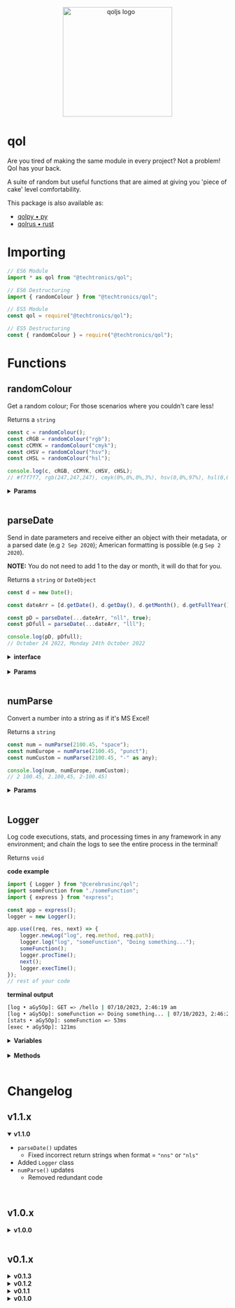 <p align="center">
    <img src="https://drive.google.com/uc?id=1WYEiPnhOGXQdMsF7L0sFRNDlVvtKOobz" alt="qoljs logo" width="250" height="250" />
</p>

# qol

Are you tired of making the same module in every project? Not a problem! Qol has your back.

A suite of random but useful functions that are aimed at giving you 'piece of cake' level comfortability.

This package is also available as:

- [qolpy • py](https://pypi.org/project/qolpy)
- [qolrus • rust](https://crates.io/crates/qolrus)

# Importing

```javascript
// ES6 Module
import * as qol from "@techtronics/qol";

// ES6 Destructuring
import { randomColour } from "@techtronics/qol";

// ES5 Module
const qol = require("@techtronics/qol");

// ES5 Destructuring
const { randomColour } = require("@techtronics/qol");
```

# Functions

## randomColour

Get a random colour; For those scenarios where you couldn't care less!

Returns a `string`

```javascript
const c = randomColour();
const cRGB = randomColour("rgb");
const cCMYK = randomColour("cmyk");
const cHSV = randomColour("hsv");
const cHSL = randomColour("hsl");

console.log(c, cRGB, cCMYK, cHSV, cHSL);
// #f7f7f7, rgb(247,247,247), cmyk(0%,0%,0%,3%), hsv(0,0%,97%), hsl(0,0%,97%)
```

<details>
<summary><strong>Params</strong></summary>

| Parameter | Default Setting | Required? | Definition                                 | Options                            |
| --------- | --------------- | --------- | ------------------------------------------ | ---------------------------------- |
| setting   | `hex`           | No        | The type of colour you would like returned | `hex`, `rgb`, `cmyk`, `hsv`, `hsl` |

</details>
<br />

## parseDate

Send in date parameters and receive either an object with their metadata, or a parsed date (e.g `2 Sep 2020`); American formatting is possible (e.g `Sep 2 2020`).

**NOTE:** You do not need to add 1 to the day or month, it will do that for you.

Returns a `string` or `DateObject`

```javascript
const d = new Date();

const dateArr = [d.getDate(), d.getDay(), d.getMonth(), d.getFullYear()];

const pD = parseDate(...dateArr, "nll", true);
const pDfull = parseDate(...dateArr, "lll");

console.log(pD, pDfull);
// October 24 2022, Monday 24th October 2022
```

<details>
<summary><strong>interface</strong></summary>

```ts
interface DateObject {
	day: {
		short: string;
		long: string;
		ordinalMonth: string;
		ordinalWeek: string;
		weekNumber: number;
		monthNumber: number;
	};
	month: {
		short: string;
		long: string;
		ordinal: string;
		number: number;
	};
	year: {
		short: number;
		long: number;
	};
}
```

</details>
<br />

<details>
<summary><strong>Params</strong></summary>

| Parameter | Default Setting | Required? | Definition                                                    | Options                                                                                                       |
| --------- | --------------- | --------- | ------------------------------------------------------------- | ------------------------------------------------------------------------------------------------------------- |
| monthDay  | `none`          | Yes       | The day of the month                                          | type `number`                                                                                                 |
| weekDay   | `none`          | Yes       | The day of the week                                           | type `number`                                                                                                 |
| month     | `none`          | Yes       | The numeric month                                             | type `number`                                                                                                 |
| year      | `none`          | Yes       | The full numeric year                                         | type `number`                                                                                                 |
| format    | `none`          | No        | The date format you would like                                | n = numeric, s = shorthand text, l = full text; `nns`, `nnl`, `sss`, `ssl`, `lll`, `nss`, `nsl`, `nls`, `nll` |
| american  | `false`         | No        | Whether or not you would like the format to be 'Americanised' | `true`, `false`                                                                                               |

</details>
<br />

## numParse

Convert a number into a string as if it's MS Excel!

Returns a `string`

```javascript
const num = numParse(2100.45, "space");
const numEurope = numParse(2100.45, "punct");
const numCustom = numParse(2100.45, "-" as any);

console.log(num, numEurope, numCustom);
// 2 100.45, 2.100,45, 2-100.45)
```

<details>
<summary><strong>Params</strong></summary>

| Parameter | Default Setting | Required? | Definition                       | Options                                                    |
| --------- | --------------- | --------- | -------------------------------- | ---------------------------------------------------------- |
| value     | `undefined`     | Yes       | The number you want to be parsed | `none`                                                     |
| setting   | `comma`         | No        | The delimiter for the number     | `space`, `comma`, `punct`, any other delimiter as a string |

</details>
<br />

## Logger

Log code executions, stats, and processing times in any framework in any environment; and chain the logs to see the entire process in the terminal!

Returns `void`

**code example**

```ts
import { Logger } from "@cerebrusinc/qol";
import someFunction from "./someFunction";
import { express } from "express";

const app = express();
logger = new Logger();

app.use((req, res, next) => {
	logger.newLog("log", req.method, req.path);
	logger.log("log", "someFunction", "Doing something...");
	someFunction();
	logger.procTime();
	next();
	logger.execTime();
});
// rest of your code
```

**terminal output**

```sh
[log • aGy5Op]: GET => /hello | 07/10/2023, 2:46:19 am
[log • aGy5Op]: someFunction => Doing something... | 07/10/2023, 2:46:20 am
[stats • aGy5Op]: someFunction => 53ms
[exec • aGy5Op]: 121ms
```

<details>
<summary><strong>Variables</strong></summary>

| Variable           | Default Setting | Required? | Definition                                                                    |
| ------------------ | --------------- | --------- | ----------------------------------------------------------------------------- |
| idLength           | `5`             | No        | A `number` that determines the length of the log id                           |
| americanDate       | `false`         | No        | A `boolean` that determines whether the `parseDate` output should be american |
| locale?            | `undefined`     | No        | A `Intl.LocalesArgument` that determines the time locale                      |
| timeFormatOptions? | `undefined`     | No        | A `Intl.DateTimeFormatOptions` that sets options for the time output          |

These can be set when initialising the `Logger` or dynamically. **NOTE** that you can initialise any of them as undefined through the constructor and it will set their default values, however, dynamically they will need a value of their type unless they can be undefined.

```ts
// Set the americanDate param through the constructor
const logger = new Logger(undefined, true);

// set the americanDate param dynamically
logger.americanDate = false;
```

</details>
<br />

<details>
<summary><strong>Methods</strong></summary>

| Method   | Type                                                                              | Details                                                                                       |
| -------- | --------------------------------------------------------------------------------- | --------------------------------------------------------------------------------------------- |
| newLog   | `(config: "stats" or "log" or "error", process: string, message: string) => void` | Create a new log chain; This will change the `log id`                                         |
| log      | `(config: "stats" or "log" or "error", process: string, message: string) => void` | Add a log to the log chain; This will not change the `log id`                                 |
| procTime | `() => void`                                                                      | Log the processing time between this call and the previous call to view their processing time |
| execTime | `() => void`                                                                      | View the entire execution time                                                                |

</details>
<br />

# Changelog

## v1.1.x

<details open>
<summary><strong>v1.1.0</strong></summary>

- `parseDate()` updates
  - Fixed incorrect return strings when format = `"nns"` or `"nls"`
- Added `Logger` class
- `numParse()` updates
  - Removed redundant code

</details>
<br />

## v1.0.x

<details>
<summary><strong>v1.0.0</strong></summary>

- `numParse()` updates; Breaking change
  - You can now send the value as a `string`
  - To use a custom seperator, you must declare it `as any`
  - The `setting` parameter is now options, it defaults to a comma
  - Parity with our python [qolpy](https://pypi.org/project/qolpy/) package
- Added icon to README

</details>
<br />

## v0.1.x

<details>
<summary><strong>v0.1.3</strong></summary>

- Fully added `numParse()`
  - Add delimiters to your numbers, ideal for frontend

</details>

<details>
<summary><strong>v0.1.2</strong></summary>

- Fully added `parseDate()`
  - Get date params (e.g long text version and numeric verison) in an object or a parsed date as text e.g '2 Sep 2020'
  - Can return in American format eg 'Sep 2 2020'
  - View the param options to see how many different types of date formats you can choose

</details>

<details>
<summary><strong>v0.1.1</strong></summary>

- Type hint updates
- README restructuring
- Source resturing
- Update to `randomColour()`
  - Get the colour as a hex, rgb, cmyk, hsv, or hsl string
- Parse date funtion (WIP)

</details>

<details>
<summary><strong>v0.1.0</strong></summary>

- Initial release
- Sentence casing, title casing, and abrreviations added and typed

</details>

